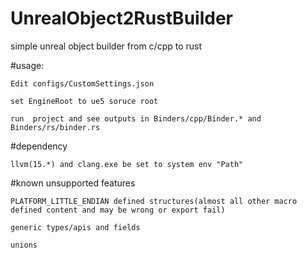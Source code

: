 # UnrealObject2RustBuilder
simple unreal object builder from c/cpp to rust

#usage:

    Edit configs/CustomSettings.json
    
    set EngineRoot to ue5 soruce root
    
    run  project and see outputs in Binders/cpp/Binder.* and Binders/rs/binder.rs
 #dependency
 
    llvm(15.*) and clang.exe be set to system env "Path"
#known unsupported features

    PLATFORM_LITTLE_ENDIAN defined structures(almost all other macro defined content and may be wrong or export fail)
    
    generic types/apis and fields
    
    unions
    
